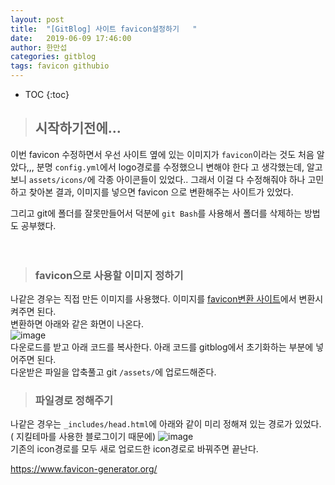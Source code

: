 ```yaml
---
layout: post
title:  "[GitBlog] 사이트 favicon설정하기   "
date:   2019-06-09 17:46:00
author: 한만섭
categories: gitblog
tags: favicon githubio
---
```


* TOC
{:toc}

> ## 시작하기전에... 
이번 favicon 수정하면서 우선 사이트 옆에 있는 이미지가 `favicon`이라는 것도 처음 알았다,,, 분명 `config.yml`에서 logo경로를 수정했으니 변해야 한다
고 생각했는데, 알고보니 `assets/icons/`에 각종 아이콘들이 있었다.. 그래서 이걸 다 수정해줘야 하나 고민하고 찾아본 결과, 이미지를 넣으면 favicon
으로 변환해주는 사이트가 있었다.  

그리고 git에 폴더를 잘못만들어서 덕분에 `git Bash`를 사용해서 폴더를 삭제하는 방법도 공부했다.  


　  
   
   
> ### favicon으로 사용할 이미지 정하기  
나같은 경우는 직접 만든 이미지를 사용했다. 이미지를 [favicon변환 사이트](https://www.favicon-generator.org/)에서 변환시켜주면 된다.  
변환하면 아래와 같은 화면이 나온다.  
![image](https://user-images.githubusercontent.com/46010705/59157045-43b84280-8adf-11e9-831c-296848cb0667.png)  
다운로드를 받고 아래 코드를 복사한다. 아래 코드를 gitblog에서 초기화하는 부분에 넣어주면 된다.  
다운받은 파일을 압축풀고 git `/assets/`에 업로드해준다.  

> ### 파일경로 정해주기  
나같은 경우는 `_includes/head.html`에 아래와 같이 미리 정해져 있는 경로가 있었다. ( 지킬테마를 사용한 블로그이기 때문에)
![image](https://user-images.githubusercontent.com/46010705/59157076-a8739d00-8adf-11e9-89a0-58fb5a784a69.png)  
기존의 icon경로를 모두 새로 업로드한 icon경로로 바꿔주면 끝난다.  










https://www.favicon-generator.org/
